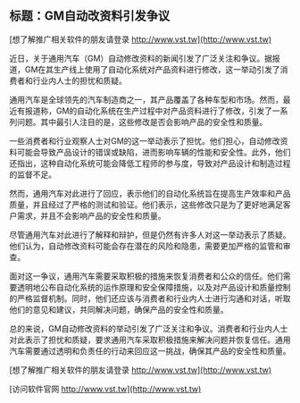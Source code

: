 ## **标题：GM自动改资料引发争议**

[想了解推广相关软件的朋友请登录 http://www.vst.tw](http://www.vst.tw)

近日，关于通用汽车（GM）自动修改资料的新闻引发了广泛关注和争议。据报道，GM在其生产线上使用了自动化系统对产品资料进行修改，这一举动引发了消费者和行业内人士的担忧和质疑。

通用汽车是全球领先的汽车制造商之一，其产品覆盖了各种车型和市场。然而，最近有报道称，GM的自动化系统在生产过程中对产品资料进行了修改，引发了一系列问题。其中最引人注目的是，这些修改是否会影响产品的安全性和质量。

一些消费者和行业观察人士对GM的这一举动表示了担忧。他们担心，自动修改资料可能会导致产品设计的错误或缺陷，进而影响车辆的性能和安全性。此外，他们还指出，这种自动化系统可能会降低工程师的参与度，导致对产品设计和制造过程的监督不足。

然而，通用汽车对此进行了回应，表示他们的自动化系统旨在提高生产效率和产品质量，并且经过了严格的测试和验证。他们表示，这些修改只是为了更好地满足客户需求，并且不会影响产品的安全性和质量。

尽管通用汽车对此进行了解释和辩护，但是仍然有许多人对这一举动表示了质疑。他们认为，自动修改资料可能会存在潜在的风险和隐患，需要更加严格的监管和审查。

面对这一争议，通用汽车需要采取积极的措施来恢复消费者和公众的信任。他们需要透明地公布自动化系统的运作原理和安全保障措施，以及对产品设计和质量控制的严格监督机制。同时，他们还应该与消费者和行业内人士进行沟通和对话，听取他们的意见和建议，共同解决问题，确保产品的安全性和质量。

总的来说，GM自动修改资料的举动引发了广泛关注和争议。消费者和行业内人士对此表示了担忧和质疑，要求通用汽车采取积极措施来解决问题并恢复信任。通用汽车需要通过透明和负责任的行动来回应这一挑战，确保其产品的安全性和质量。

[想了解推广相关软件的朋友请登录 http://www.vst.tw](http://www.vst.tw)


[访问软件官网 http://www.vst.tw](http://www.vst.tw)
